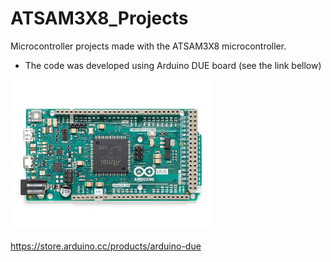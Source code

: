 # ATSAM3X8_Projects
Microcontroller projects made with the ATSAM3X8 microcontroller.
- The code was developed using Arduino DUE board (see the link bellow)

<img width="322" src="https://github.com/ZsoleB/Embedded_Projects/blob/master/pics/A000062_00.front_1000x750.png">

https://store.arduino.cc/products/arduino-due
